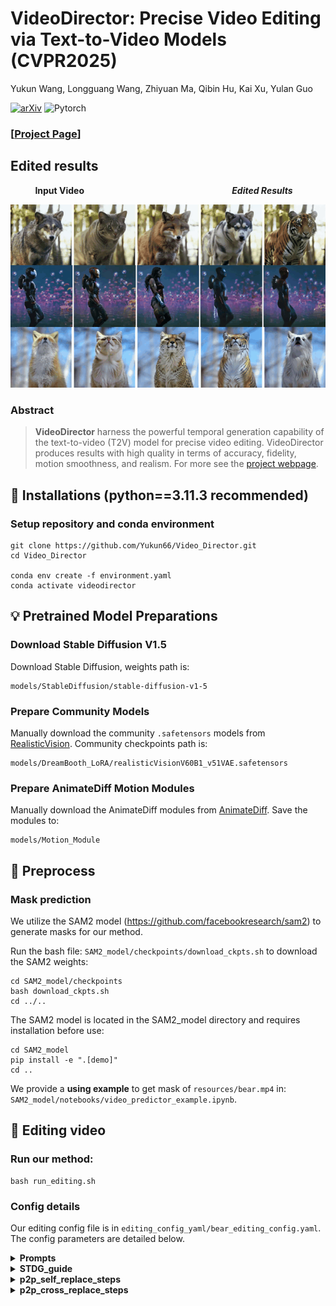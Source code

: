 # VideoDirector: Precise Video Editing via Text-to-Video Models (CVPR2025)
Yukun Wang, 
Longguang Wang, 
Zhiyuan Ma, 
Qibin Hu, 
Kai Xu, 
Yulan Guo


[![arXiv](https://img.shields.io/badge/arXiv-VideoDirector-b31b1b.svg)](https://arxiv.org/abs/2411.17592) ![Pytorch](https://img.shields.io/badge/PyTorch->=2.0.0-Red?logo=pytorch)


### [<a href="https://yukun66.github.io/VideoDirector/" target="_blank">Project Page</a>]

## Edited results
&nbsp; &nbsp; &nbsp; &nbsp; &nbsp; **Input Video** &nbsp; &nbsp; &nbsp; &nbsp; &nbsp; &nbsp; &nbsp; &nbsp; &nbsp; &nbsp; &nbsp; &nbsp; &nbsp; &nbsp; &nbsp; &nbsp; &nbsp; &nbsp; &nbsp; &nbsp; &nbsp; &nbsp; &nbsp; &nbsp; &nbsp; &nbsp; &nbsp; &nbsp;&nbsp;&nbsp;&nbsp;  ***Edited Results***
<td><img src="__assets__/output.gif"></td>


### Abstract
[//]: # (### Abstract)
>**VideoDirector** harness the powerful temporal generation capability of the text-to-video (T2V) model for precise video editing. VideoDirector produces results with high quality in terms of accuracy, fidelity, motion smoothness, and realism. For more see the [project webpage](https://yukun66.github.io/VideoDirector/).



## 🔧 Installations (python==3.11.3 recommended)

### Setup repository and conda environment

```
git clone https://github.com/Yukun66/Video_Director.git 
cd Video_Director

conda env create -f environment.yaml
conda activate videodirector
```

## 💡 Pretrained Model Preparations

### Download Stable Diffusion V1.5

Download Stable Diffusion, weights path is:
 ```
 models/StableDiffusion/stable-diffusion-v1-5
 ```

### Prepare Community Models

Manually download the community `.safetensors` models from [RealisticVision](https://civitai.com/models/4201?modelVersionId=130072).
Community checkpoints path is:
```
models/DreamBooth_LoRA/realisticVisionV60B1_v51VAE.safetensors
```

### Prepare AnimateDiff Motion Modules

Manually download the AnimateDiff modules from [AnimateDiff](https://github.com/guoyww/AnimateDiff). Save the modules to: 
```
models/Motion_Module
```
## 📌 Preprocess
### Mask prediction
We utilize the SAM2 model (https://github.com/facebookresearch/sam2) to generate masks for our method. 

Run the bash file: `SAM2_model/checkpoints/download_ckpts.sh` to download the SAM2 weights:
```
cd SAM2_model/checkpoints
bash download_ckpts.sh
cd ../..
```

The SAM2 model is located in the SAM2_model directory and requires installation before use:


```
cd SAM2_model
pip install -e ".[demo]"
cd ..
```
We provide a **using example** to get mask of `resources/bear.mp4` in: `SAM2_model/notebooks/video_predictor_example.ipynb`.

## 🚗 Editing video
### Run our method:
```
bash run_editing.sh
```
### Config details
Our editing config file is in `editing_config_yaml/bear_editing_config.yaml`.
The config parameters are detailed below. 

<details>
  <summary> <b>Prompts</b></summary>

- **inversion_prompt**: original video description prompt. Example:
```
 "A brown bear, walking on rocky terrain, next to a stone wall."
```
- **new_prompt**: target video description prompt. Example:
```
"A tiger, walking on rocky terrain, next to a stone wall."
```
- **p2p_eq_params_words**: the new inserted words in new prompt. Example:
```
- tiger
```

</details>

<details>
  <summary> <b>STDG_guide</b></summary>

- Coefficient of STDG guidance. Example:
```
-STDG_guide:
 0.5
 0.5
 0.0
 0.5
```
</details>

<details>
  <summary> <b>p2p_self_replace_steps</b></summary>

- $\tau_s$ in paper Sec 3.3. Example:
```
p2p_self_replace_steps: 0.4
```
</details>

<details>
  <summary> <b>p2p_cross_replace_steps</b></summary>

- $\tau_c$ in paper Sec 3.3. Example:
```
p2p_cross_replace_steps: 0.8
```
</details>